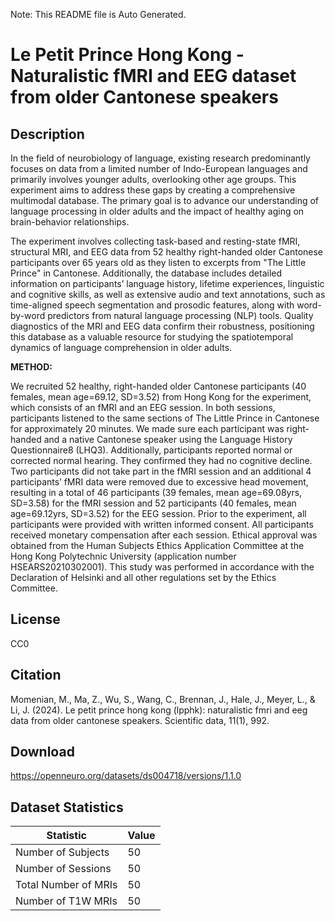 Note: This README file is Auto Generated.

# Le Petit Prince Hong Kong - Naturalistic fMRI and EEG dataset from older Cantonese speakers

## Description

In the field of neurobiology of language, existing research predominantly focuses on data from a limited number of Indo-European languages and primarily involves younger adults, overlooking other age groups. This experiment aims to address these gaps by creating a comprehensive multimodal database. The primary goal is to advance our understanding of language processing in older adults and the impact of healthy aging on brain-behavior relationships.

The experiment involves collecting task-based and resting-state fMRI, structural MRI, and EEG data from 52 healthy right-handed older Cantonese participants over 65 years old as they listen to excerpts from "The Little Prince" in Cantonese. Additionally, the database includes detailed information on participants’ language history, lifetime experiences, linguistic and cognitive skills, as well as extensive audio and text annotations, such as time-aligned speech segmentation and prosodic features, along with word-by-word predictors from natural language processing (NLP) tools. Quality diagnostics of the MRI and EEG data confirm their robustness, positioning this database as a valuable resource for studying the spatiotemporal dynamics of language comprehension in older adults.

**METHOD:**

We recruited 52 healthy, right-handed older Cantonese participants (40 females, mean age=69.12, SD=3.52) from Hong Kong for the experiment, which consists of an fMRI and an EEG session. In both sessions, participants listened to the same sections of The Little Prince in Cantonese for approximately 20 minutes. We made sure each participant was right-handed and a native Cantonese speaker using the Language History Questionnaire8 (LHQ3). Additionally, participants reported normal or corrected normal hearing. They confirmed they had no cognitive decline. Two participants did not take part in the fMRI session and an additional 4 participants’ fMRI data were removed due to excessive head movement, resulting in a total of 46 participants (39 females, mean age=69.08yrs, SD=3.58) for the fMRI session and 52 participants (40 females, mean age=69.12yrs, SD=3.52) for the EEG session. Prior to the experiment, all participants were provided with written informed consent. All participants received monetary compensation after each session. Ethical approval was obtained from the Human Subjects Ethics Application Committee at the Hong Kong Polytechnic University (application number HSEARS20210302001). This study was performed in accordance with the Declaration of Helsinki and all other regulations set by the Ethics Committee.


## License

CC0

## Citation

Momenian, M., Ma, Z., Wu, S., Wang, C., Brennan, J., Hale, J., Meyer, L., & Li, J. (2024). Le petit prince hong kong (lpphk): naturalistic fmri and eeg data from older cantonese speakers. Scientific data, 11(1), 992.

## Download

https://openneuro.org/datasets/ds004718/versions/1.1.0

## Dataset Statistics

| Statistic | Value |
| --- | --- |
| Number of Subjects | 50 |
| Number of Sessions | 50 |
| Total Number of MRIs | 50 |
| Number of T1W MRIs | 50 |

